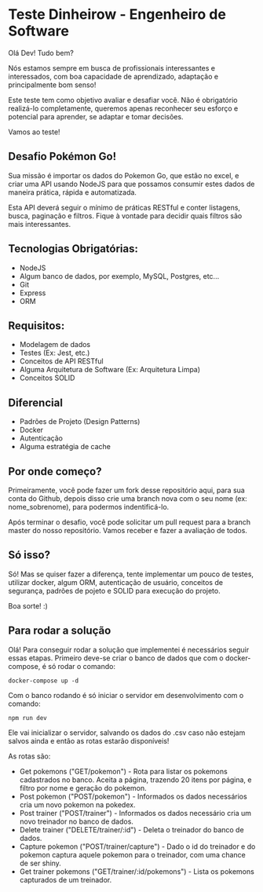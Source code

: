 # Teste Dinheirow - Engenheiro de Software

Olá Dev! Tudo bem?

Nós estamos sempre em busca de profissionais interessantes e interessados, com boa capacidade de aprendizado, adaptação e principalmente bom senso!

Este teste tem como objetivo avaliar e desafiar você. Não é obrigatório realizá-lo completamente, queremos apenas reconhecer seu esforço e potencial para aprender, se adaptar e tomar decisões.

Vamos ao teste!

## Desafio Pokémon Go!

Sua missão é importar os dados do Pokemon Go, que estão no excel, e criar uma API usando NodeJS para que possamos consumir estes dados de maneira prática, rápida e automatizada.

Esta API deverá seguir o mínimo de práticas RESTful e conter listagens, busca, paginação e filtros. Fique à vontade para decidir quais filtros são mais interessantes.

## Tecnologias Obrigatórias:
- NodeJS
- Algum banco de dados, por exemplo, MySQL, Postgres, etc...
- Git
- Express
- ORM

## Requisitos:
- Modelagem de dados
- Testes (Ex: Jest, etc.)
- Conceitos de API RESTful
- Alguma Arquitetura de Software (Ex: Arquitetura Limpa)
- Conceitos SOLID

## Diferencial
- Padrões de Projeto (Design Patterns)
- Docker
- Autenticação
- Alguma estratégia de cache

## Por onde começo?
Primeiramente, você pode fazer um fork desse repositório aqui, para sua conta do Github, depois disso crie uma branch nova com o seu nome (ex: nome_sobrenome), para podermos indentificá-lo.

Após terminar o desafio, você pode solicitar um pull request para a branch master do nosso repositório. Vamos receber e fazer a avaliação de todos.

## Só isso?
Só! Mas se quiser fazer a diferença, tente implementar um pouco de testes, utilizar docker, algum ORM, autenticação de usuário, conceitos de segurança, padrões de pojeto e SOLID para execução do projeto.

Boa sorte! :)

## Para rodar a solução

Olá! Para conseguir rodar a solução que implementei é necessários seguir essas etapas. Primeiro deve-se criar o banco de dados que com o docker-compose, é só rodar o comando:
```
docker-compose up -d
```
Com o banco rodando é só iniciar o servidor em desenvolvimento com o comando:
```
npm run dev
```
Ele vai inicializar o servidor, salvando os dados do .csv caso não estejam salvos ainda e então as rotas estarão disponíveis!

As rotas são:
* Get pokemons ("GET/pokemon") - Rota para listar os pokemons cadastrados no banco. Aceita a página, trazendo 20 itens por página, e filtro por nome e geração do pokemon.
* Post pokemon ("POST/pokemon") - Informados os dados necessários cria um novo pokemon na pokedex.
* Post trainer ("POST/trainer") - Informados os dados necessário cria um novo treinador no banco de dados.
* Delete trainer ("DELETE/trainer/:id") - Deleta o treinador do banco de dados.
* Capture pokemon ("POST/trainer/capture") - Dado o id do treinador e do pokemon captura aquele pokemon para o treinador, com uma chance de ser shiny.
* Get trainer pokemons ("GET/trainer/:id/pokemons") - Lista os pokemons capturados de um treinador.